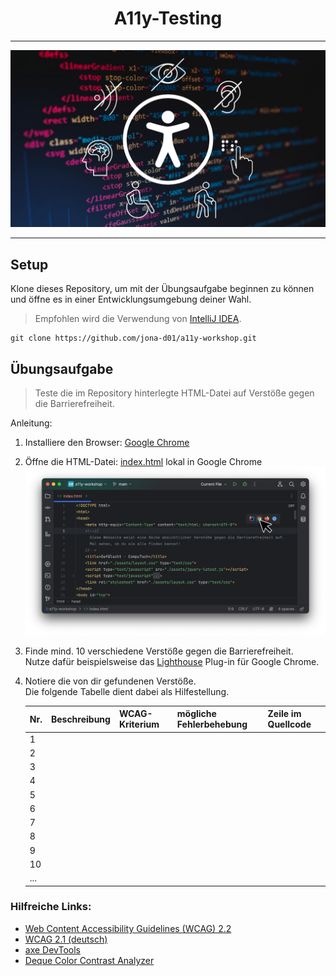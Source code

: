 <div>
  <h1 align="center">A11y-Testing</h1>
  <hr>
  <img
    alt="A11y-Testing"
    src="./assets/thumbnail.png"
  />
</div>

<hr />

## Setup

Klone dieses Repository, um mit der Übungsaufgabe beginnen zu können und öffne es in einer Entwicklungsumgebung deiner Wahl.

> Empfohlen wird die Verwendung von [IntelliJ IDEA](https://www.jetbrains.com/de-de/idea/).

```
git clone https://github.com/jona-d01/a11y-workshop.git
```


## Übungsaufgabe

> Teste die im Repository hinterlegte HTML-Datei auf Verstöße gegen die Barrierefreiheit.

Anleitung:
1. Installiere den Browser: [Google Chrome](https://www.google.com/intl/de/chrome/)

2. Öffne die HTML-Datei: [index.html](index.html) lokal in Google Chrome
   ![instruction](assets/instruction.png)

3. Finde mind. 10 verschiedene Verstöße gegen die Barrierefreiheit.<br>
   Nutze dafür beispielsweise das [Lighthouse](https://chromewebstore.google.com/detail/lighthouse/blipmdconlkpinefehnmjammfjpmpbjk?hl=de) Plug-in für Google Chrome. 

4. Notiere die von dir gefundenen Verstöße.<br>
   Die folgende Tabelle dient dabei als Hilfestellung.

   | Nr. | Beschreibung | WCAG-Kriterium | mögliche Fehlerbehebung | Zeile im Quellcode |
   |-----|--------------|----------------|-------------------------|--------------------|
   | 1   |              |                |                         |                    |
   | 2   |              |                |                         |                    |
   | 3   |              |                |                         |                    |
   | 4   |              |                |                         |                    |
   | 5   |              |                |                         |                    |
   | 6   |              |                |                         |                    |
   | 7   |              |                |                         |                    |
   | 8   |              |                |                         |                    |
   | 9   |              |                |                         |                    |
   | 10  |              |                |                         |                    |
   | ... |              |                |                         |                    |
    
### Hilfreiche Links:

- [Web Content Accessibility Guidelines (WCAG) 2.2](https://www.w3.org/TR/WCAG22/)
- [WCAG 2.1 (deutsch)](https://outline-rocks.github.io/wcag/translations/WCAG21-de/)
- [axe DevTools](https://chromewebstore.google.com/detail/axe-devtools-web-accessib/lhdoppojpmngadmnindnejefpokejbdd)
- [Deque Color Contrast Analyzer](https://dequeuniversity.com/color-contrast)